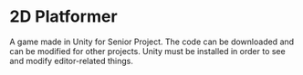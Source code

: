 # 2D Platformer
 A game made in Unity for Senior Project. The code can be downloaded and can be modified for other projects. Unity must be installed in order to see and modify editor-related things.
